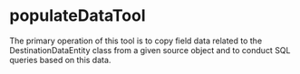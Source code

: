 # populateDataTool

The primary operation of this tool is to copy field data related to the DestinationDataEntity class from a given source object and to conduct SQL queries based on this data.